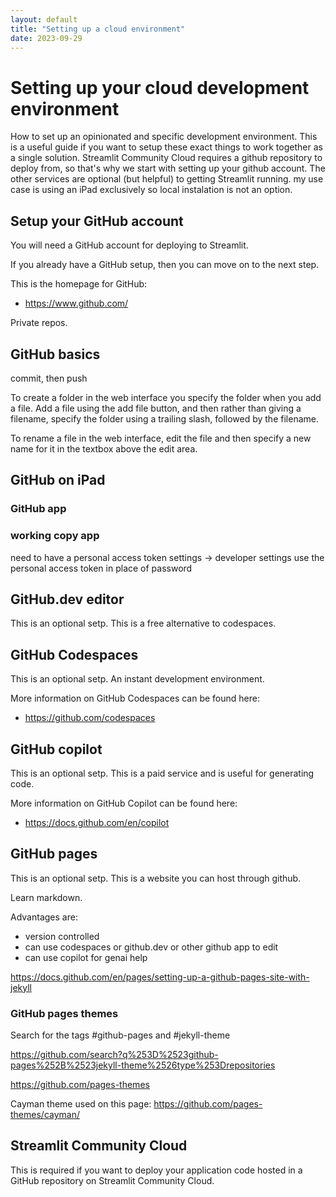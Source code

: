 ```yaml
---
layout: default
title: "Setting up a cloud environment"
date: 2023-09-29
---
```


# Setting up your cloud development environment

How to set up an opinionated and specific development environment. This is a useful guide if you want to setup these exact things to work together as a single solution. Streamlit Community Cloud requires a github repository to deploy from, so that's why we start with setting up your github account. The other services are optional (but helpful) to getting Streamlit running. my use case is using an iPad exclusively so local instalation is not an option.

## Setup your GitHub account

You will need a GitHub account for deploying to Streamlit.

If you already have a GitHub setup, then you can move on to the next step.

This is the homepage for GitHub:
- <https://www.github.com/>

Private repos.

## GitHub basics

commit, then push

To create a folder in the web interface you specify the folder when you add a file. Add a file using the add file button, and then rather than giving a filename, specify the folder using a trailing slash, followed by the filename.

To rename a file in the web interface, edit the file and then specify a new name for it in the textbox above the edit area.

## GitHub on iPad

### GitHub app

### working copy app

need to have a personal access token
settings -> developer settings
use the personal access token in place of password


## GitHub.dev editor

This is an optional setp.
This is a free alternative to codespaces.

## GitHub Codespaces

This is an optional setp.
An instant development environment.

More information on GitHub Codespaces can be found here:
- <https://github.com/codespaces>

## GitHub copilot

This is an optional setp.
This is a paid service and is useful for generating code.

More information on GitHub Copilot can be found here:
- <https://docs.github.com/en/copilot>

## GitHub pages

This is an optional setp.
This is a website you can host through github.

Learn markdown.

Advantages are:
- version controlled
- can use codespaces or github.dev or other github app to edit
- can use copilot for genai help

<https://docs.github.com/en/pages/setting-up-a-github-pages-site-with-jekyll>

### GitHub pages themes

Search for the tags #github-pages and #jekyll-theme

<https://github.com/search?q%253D%2523github-pages%252B%2523jekyll-theme%2526type%253Drepositories>

<https://github.com/pages-themes>

Cayman theme used on this page: <https://github.com/pages-themes/cayman/>

## Streamlit Community Cloud

This is required if you want to deploy your application code hosted in a GitHub repository on Streamlit Community Cloud.
